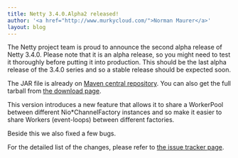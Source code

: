 ```yaml
---
title: Netty 3.4.0.Alpha2 released!
author: '<a href="http://www.murkycloud.com/">Norman Maurer</a>'
layout: blog
---
```


The Netty project team is proud to announce the second alpha release of Netty 3.4.0.  Please note that it is an alpha release, so you might need to test it thoroughly before putting it into production. This should be the last alpha release of the 3.4.0 series and so a stable release should be expected soon.

The JAR file is already on [Maven central repository](http://search.maven.org/#artifactdetails|io.netty|netty|3.4.0.Alpha2|bundle). You can also get the full tarball from [the download page](/downloads/).

This version introduces a new feature that allows it to share a WorkerPool between different Nio*ChannelFactory instances and so make it easier to share Workers (event-loops) between different factories.

Beside this we also fixed a few bugs.

For the detailed list of the changes, please refer to [the issue tracker page](https://github.com/netty/netty/issues?milestone=8&state=closed).


